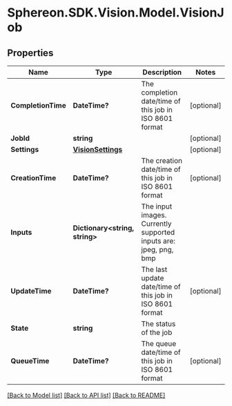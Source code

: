 # Sphereon.SDK.Vision.Model.VisionJob
## Properties

Name | Type | Description | Notes
------------ | ------------- | ------------- | -------------
**CompletionTime** | **DateTime?** | The completion date/time of this job in ISO 8601 format | [optional] 
**JobId** | **string** |  | [optional] 
**Settings** | [**VisionSettings**](VisionSettings.md) |  | [optional] 
**CreationTime** | **DateTime?** | The creation date/time of this job in ISO 8601 format | [optional] 
**Inputs** | **Dictionary&lt;string, string&gt;** | The input images. Currently supported inputs are: jpeg, png, bmp | 
**UpdateTime** | **DateTime?** | The last update date/time of this job in ISO 8601 format | [optional] 
**State** | **string** | The status of the job | 
**QueueTime** | **DateTime?** | The queue date/time of this job in ISO 8601 format | [optional] 

[[Back to Model list]](../README.md#documentation-for-models) [[Back to API list]](../README.md#documentation-for-api-endpoints) [[Back to README]](../README.md)


